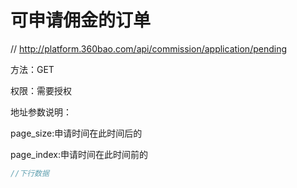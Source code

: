 # 可申请佣金的订单

// http://platform.360bao.com/api/commission/application/pending

方法：GET

权限：需要授权

地址参数说明：

page_size:申请时间在此时间后的

page_index:申请时间在此时间前的

```javascript
//下行数据
```

